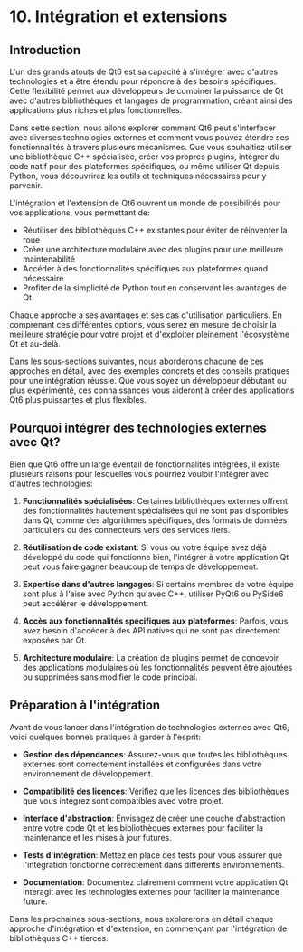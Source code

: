 # 10. Intégration et extensions

## Introduction

L'un des grands atouts de Qt6 est sa capacité à s'intégrer avec d'autres technologies et à être étendu pour répondre à des besoins spécifiques. Cette flexibilité permet aux développeurs de combiner la puissance de Qt avec d'autres bibliothèques et langages de programmation, créant ainsi des applications plus riches et plus fonctionnelles.

Dans cette section, nous allons explorer comment Qt6 peut s'interfacer avec diverses technologies externes et comment vous pouvez étendre ses fonctionnalités à travers plusieurs mécanismes. Que vous souhaitiez utiliser une bibliothèque C++ spécialisée, créer vos propres plugins, intégrer du code natif pour des plateformes spécifiques, ou même utiliser Qt depuis Python, vous découvrirez les outils et techniques nécessaires pour y parvenir.

L'intégration et l'extension de Qt6 ouvrent un monde de possibilités pour vos applications, vous permettant de:

- Réutiliser des bibliothèques C++ existantes pour éviter de réinventer la roue
- Créer une architecture modulaire avec des plugins pour une meilleure maintenabilité
- Accéder à des fonctionnalités spécifiques aux plateformes quand nécessaire
- Profiter de la simplicité de Python tout en conservant les avantages de Qt

Chaque approche a ses avantages et ses cas d'utilisation particuliers. En comprenant ces différentes options, vous serez en mesure de choisir la meilleure stratégie pour votre projet et d'exploiter pleinement l'écosystème Qt et au-delà.

Dans les sous-sections suivantes, nous aborderons chacune de ces approches en détail, avec des exemples concrets et des conseils pratiques pour une intégration réussie. Que vous soyez un développeur débutant ou plus expérimenté, ces connaissances vous aideront à créer des applications Qt6 plus puissantes et plus flexibles.

## Pourquoi intégrer des technologies externes avec Qt?

Bien que Qt6 offre un large éventail de fonctionnalités intégrées, il existe plusieurs raisons pour lesquelles vous pourriez vouloir l'intégrer avec d'autres technologies:

1. **Fonctionnalités spécialisées**: Certaines bibliothèques externes offrent des fonctionnalités hautement spécialisées qui ne sont pas disponibles dans Qt, comme des algorithmes spécifiques, des formats de données particuliers ou des connecteurs vers des services tiers.

2. **Réutilisation de code existant**: Si vous ou votre équipe avez déjà développé du code qui fonctionne bien, l'intégrer à votre application Qt peut vous faire gagner beaucoup de temps de développement.

3. **Expertise dans d'autres langages**: Si certains membres de votre équipe sont plus à l'aise avec Python qu'avec C++, utiliser PyQt6 ou PySide6 peut accélérer le développement.

4. **Accès aux fonctionnalités spécifiques aux plateformes**: Parfois, vous avez besoin d'accéder à des API natives qui ne sont pas directement exposées par Qt.

5. **Architecture modulaire**: La création de plugins permet de concevoir des applications modulaires où les fonctionnalités peuvent être ajoutées ou supprimées sans modifier le code principal.

## Préparation à l'intégration

Avant de vous lancer dans l'intégration de technologies externes avec Qt6, voici quelques bonnes pratiques à garder à l'esprit:

- **Gestion des dépendances**: Assurez-vous que toutes les bibliothèques externes sont correctement installées et configurées dans votre environnement de développement.

- **Compatibilité des licences**: Vérifiez que les licences des bibliothèques que vous intégrez sont compatibles avec votre projet.

- **Interface d'abstraction**: Envisagez de créer une couche d'abstraction entre votre code Qt et les bibliothèques externes pour faciliter la maintenance et les mises à jour futures.

- **Tests d'intégration**: Mettez en place des tests pour vous assurer que l'intégration fonctionne correctement dans différents environnements.

- **Documentation**: Documentez clairement comment votre application Qt interagit avec les technologies externes pour faciliter la maintenance future.

Dans les prochaines sous-sections, nous explorerons en détail chaque approche d'intégration et d'extension, en commençant par l'intégration de bibliothèques C++ tierces.
